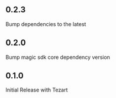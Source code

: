 ## 0.2.3

Bump dependencies to the latest

## 0.2.0

Bump magic sdk core dependency version

## 0.1.0

Initial Release with Tezart
